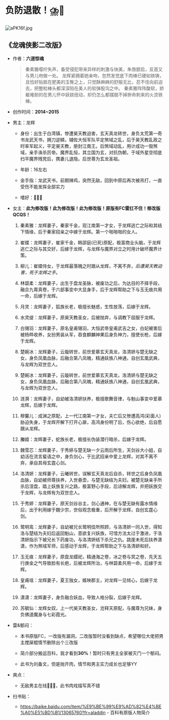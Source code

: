 # 负防退散！⛈️🤢

![aPK16f.jpg](https://s1.ax1x.com/2020/09/02/w9mhbF.th.png)

## 《龙魂侠影**二改版**》

- 作者：**六道惊魂**
  
    > 秦素雅嘤咛失声，备受侵犯带来异样的刺激与快美，朱唇颤启，反首又与男儿吻做一处。 龙辉紧拥着她亲吻，忽然发觉底下肉棒已硬如铁铸，且恰好贴抵在肥美的玉臀之上，只觉酥麻麻的舒服无比，忍不住向前迫去，把整粒棒头都深深陷在美人的软弹股沟之中。 秦素雅阵阵酸软，娇躯难耐的在男儿怀中妖娆扭动，却仍怎么都摆脱不掉拚命刺来的火烫铁棒。

- 创作时间：**2014~2015**

- 男主：龙辉

  * 身份：出生于白湾镇，惨遭昊天教迫害，玄天真龙转世，身负太荒第一奇书龙武天书，拥刀逆鳞，辅佐大恒军队平定煞域之乱，后于昊天教乱政之时率军起义，平定昊天教，册封江南王。后煞域动乱，用计成功一毁煞域，亲手诛杀厉帝。魔界乱恒，其立国为玄，对抗伪朝，于域外星空彻底扫平魔界残党后，携妻儿退隐。后世尊为玄龙圣祖。
  
  * 年龄：16左右
  * 金手指：龙武天书，前期辣鸡，突然无敌，回到中原后再次被吊打，一直受伤不能发挥全部实力
  * 嗜好：👏👏👏

- 女主：**此为修改版！此为修改版！此为修改版！原版有FC雷扛不住！修改版QCQS！**

  1. 秦素雅：龙辉妻子，秦家千金，现江南第一才女，于龙辉逃亡之际和其结下情缘，后于秦家招亲之中嫁于龙辉。第一个啪啪啪的女人。

  2. 崔蝶：龙辉妻子，崔家千金，韩邵庭(已死)原配，极富商业头脑，于龙辉逃亡之际与其交好，后嫁于龙辉，与龙辉与魔界对立之时用计破坏魔界计策。
  3. 柳儿：崔蝶侍女，于龙辉最落魄之时跟从龙辉，不离不弃，*后遭昊天教迫害，死于龙辉之手*。
  4. 林碧柔：龙辉妻子，出生于盘龙圣脉，被废功之后，为达目的不择手段，融合九霄真卷，于六部事变中大显身手，后于龙辉帮助之下与玉无痕共用一命，后嫁于龙辉。
  5. 月灵：龙辉妻子，狐族长老，极擅长魅惑，生性放荡，后嫁于龙辉。
  6. 水灵缇：龙辉妻子，原昊天教圣女，后被抛弃，与调教下屈服于龙辉。
  7. 白翎羽：龙辉妻子，原名皇甫翎羽，大恒武帝皇甫武吉之女，白妃被害后被杨晔收养，女扮男装从军，吞食麒麟神果后身负神力，擅使长枪，后嫁于龙辉。
  8. 楚婉冰：龙辉妻子，云璇转世，前世爱慕玄天真龙，洛清妍与楚无缺之女，身负凤凰血脉，后融合第八凤魄，精通妖族八神通，自创玄凰武典，与龙辉为双世恋人。
  9. 楚婉冰：龙辉妻子，云璇转世，前世爱慕玄天真龙，洛清妍与楚无缺之女，身负凤凰血脉，后融合第八凤魄，精通妖族八神通，自创玄凰武典，与龙辉为双世恋人。
  10. 涟漪：龙辉妻子，自幼被洛清妍扶养，极擅歌舞音律，与魁山事变中爱慕龙辉，后嫁于龙辉。
  11. 穆馨儿：成渊之原配，上一代江南第一才女，夫亡后又惨遭高鸿(彩面人)胁迫失身，于龙辉开解下打开心扉，高鸿身份明了后，伤心欲绝，后自愿跟从龙辉。
  12. 螣姬：龙辉妻子，蛇族长老，极擅长伪装潜行暗杀，后嫁于龙辉。
  13. 魏雪芯：龙辉妻子，于秀婷与楚无缺一夕云雨后所生，天剑谷大小姐，自幼活在流言蜚语之中，身负剑心，于比武招亲中爱上龙辉，对其不离不弃，承自其母玄霆心剑。
  14. 洛清妍：龙辉妻子，云曦转世，误解玄天真龙后自杀，转世之后身负凤凰血脉，自幼被师尊扶养，入世悬壶，与楚无缺结为夫妇，被楚无缺亲手所杀后涅盘，踏上妖族复兴之路，极富野心手段，后谅解龙辉，并把妖族交于龙辉，与龙辉有为双世恋人。
  15. 于秀婷：龙辉妻子，原天剑谷谷主，剑心通神，在与楚无缺有露水情缘后，出于利用嫁于魏少宗，世俗观念极重，后开解于龙辉，自创玄霆心剑。
  16. 鹭明鸾：龙辉妻子，自幼被兄长鹭明佳所照顾，与洛清妍一同入世，得知洛与楚结为夫妇后返回魁山，意欲复兴妖族，可惜方法太过于激进，于洛清妍指示下被兄长下药废功，与洛清妍结下杀兄之仇。跳崖未死后扶养潇潇，作为煞域军师，后感动于龙辉，于龙辉帮助之下与洛清妍和好。
  17. 玉无痕：龙辉妻子，原盘龙嬛祀，精通海之卷，冰之卷与冥之卷，先天五行庚金之气导致脸有长疤，后被龙辉所治，与林碧柔共用一命，后嫁于龙辉。
  18. 皇甫瑶：龙辉妻子，夏王独女，媱映郡主，对龙辉一见倾心，后嫁于龙辉。
  19. 潇潇：龙辉妻子，身负融合妖血，导致人格分裂，后嫁于龙辉。
  20. 苏毓仙：龙辉女奴，上一代昊天教圣女，沧释天原配，与魔尊为兄妹，身负佛道魔身与七彩霞光。

- 雷&郁闷：

  * 本书原版FC，一改版有漏洞，二改版暂时没看到缺点，希望哪位大佬把男主搅屎棍情节删除出个三改版

  * 简介部分搬运百科，我才看到**30%**！暂时只有男主全家被灭门一个郁闷。

  * 此书为刘备文，但是抛开肉，情节和男主实力成长也足够YY

- 爽点：
  
  * 无敌男主在线👏👏👏，此书肉戏描写真不错

- 扫书贴：
  
  * <https://baike.baidu.com/item/%E9%BE%99%E9%AD%82%E4%BE%A0%E5%BD%B1/13065760?fr=aladdin> - 百科有原版人物简介